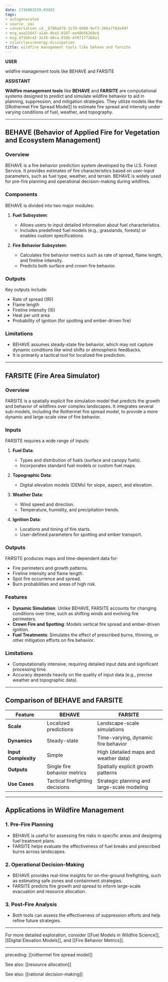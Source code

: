 ```yaml
---
date: 1736483259.03383
tags:
- autogenerated
- source__oai
- conversation_id__6780a078-3170-8008-9ef3-300a778da99f
- msg_aaa21647-a1ab-4ba3-8187-ee48b56268c6
- msg_471bbca2-3e38-40ca-810b-4f071f72b6a1
- colorclass/energy-dissipation
title: wildfire management tools like behave and farsite
---
```


**USER**

wildfire management tools like BEHAVE and FARSITE


**ASSISTANT**

**Wildfire management tools** like **BEHAVE** and **FARSITE** are computational systems designed to predict and simulate wildfire behavior to aid in planning, suppression, and mitigation strategies. They utilize models like the [[Rothermel Fire Spread Model]] to estimate fire spread and intensity under varying conditions of fuel, weather, and topography.

---

## **BEHAVE (Behavior of Applied Fire for Vegetation and Ecosystem Management)**

### Overview
BEHAVE is a fire behavior prediction system developed by the U.S. Forest Service. It provides estimates of fire characteristics based on user-input parameters, such as fuel type, weather, and terrain. BEHAVE is widely used for pre-fire planning and operational decision-making during wildfires.

### Components
BEHAVE is divided into two major modules:

1. **Fuel Subsystem**:
   - Allows users to input detailed information about fuel characteristics.
   - Includes predefined fuel models (e.g., grasslands, forests) or enables custom specifications.
   
2. **Fire Behavior Subsystem**:
   - Calculates fire behavior metrics such as rate of spread, flame length, and fireline intensity.
   - Predicts both surface and crown fire behavior.

### Outputs
Key outputs include:
- Rate of spread (\(R\))
- Flame length
- Fireline intensity (\(I\))
- Heat per unit area
- Probability of ignition (for spotting and ember-driven fire)

### Limitations
- BEHAVE assumes steady-state fire behavior, which may not capture dynamic conditions like wind shifts or atmospheric feedbacks.
- It is primarily a tactical tool for localized fire prediction.

---

## **FARSITE (Fire Area Simulator)**

### Overview
FARSITE is a spatially explicit fire simulation model that predicts the growth and behavior of wildfires over complex landscapes. It integrates several sub-models, including the Rothermel fire spread model, to provide a more dynamic and large-scale view of fire behavior.

### Inputs
FARSITE requires a wide range of inputs:
1. **Fuel Data**:
   - Types and distribution of fuels (surface and canopy fuels).
   - Incorporates standard fuel models or custom fuel maps.
   
2. **Topographic Data**:
   - Digital elevation models (DEMs) for slope, aspect, and elevation.

3. **Weather Data**:
   - Wind speed and direction.
   - Temperature, humidity, and precipitation trends.

4. **Ignition Data**:
   - Locations and timing of fire starts.
   - User-defined parameters for spotting and ember transport.

### Outputs
FARSITE produces maps and time-dependent data for:
- Fire perimeters and growth patterns.
- Fireline intensity and flame length.
- Spot fire occurrence and spread.
- Burn probabilities and areas of high risk.

### Features
- **Dynamic Simulation**: Unlike BEHAVE, FARSITE accounts for changing conditions over time, such as shifting winds and evolving fire perimeters.
- **Crown Fire and Spotting**: Models vertical fire spread and ember-driven ignition.
- **Fuel Treatments**: Simulates the effect of prescribed burns, thinning, or other mitigation efforts on fire behavior.

### Limitations
- Computationally intensive, requiring detailed input data and significant processing time.
- Accuracy depends heavily on the quality of input data (e.g., precise weather and topographic data).

---

## Comparison of BEHAVE and FARSITE

| Feature                | BEHAVE                             | FARSITE                              |
|------------------------|-------------------------------------|---------------------------------------|
| **Scale**             | Localized predictions              | Landscape-scale simulations          |
| **Dynamics**          | Steady-state                       | Time-varying, dynamic fire behavior   |
| **Input Complexity**  | Simple                             | High (detailed maps and weather data) |
| **Outputs**           | Single fire behavior metrics       | Spatially explicit growth patterns    |
| **Use Cases**         | Tactical firefighting decisions    | Strategic planning and large-scale modeling |

---

## Applications in Wildfire Management

### 1. **Pre-Fire Planning**
- BEHAVE is useful for assessing fire risks in specific areas and designing fuel treatment plans.
- FARSITE helps evaluate the effectiveness of fuel breaks and prescribed burns across landscapes.

### 2. **Operational Decision-Making**
- BEHAVE provides real-time insights for on-the-ground firefighting, such as estimating safe zones and containment strategies.
- FARSITE predicts fire growth and spread to inform large-scale evacuation and resource allocation.

### 3. **Post-Fire Analysis**
- Both tools can assess the effectiveness of suppression efforts and help refine future strategies.

---

For more detailed exploration, consider [[Fuel Models in Wildfire Science]], [[Digital Elevation Models]], and [[Fire Behavior Metrics]].


---

preceding: [[rothermel fire spread model]]

See also: [[resource allocation]]


See also: [[rational decision-making]]